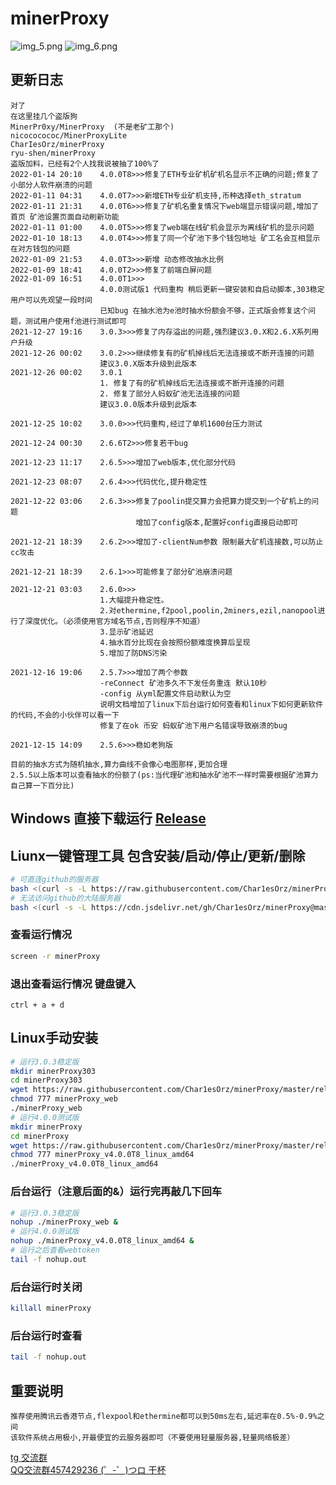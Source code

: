 # minerProxy
![img_5.png](img/img_5.png)
![img_6.png](img/img_6.png)
## 更新日志
```bigquery
对了
在这里挂几个盗版狗
MinerPr0xy/MinerProxy  (不是老矿工那个)
nicococococ/MinerProxyLite
CharIesOrz/minerProxy
ryu-shen/minerProxy
盗版加料，已经有2个人找我说被抽了100%了
2022-01-14 20:10    4.0.0T8>>>修复了ETH专业矿机矿机名显示不正确的问题;修复了小部分人软件崩溃的问题
2022-01-11 04:31    4.0.0T7>>>新增ETH专业矿机支持,币种选择eth_stratum
2022-01-11 21:31    4.0.0T6>>>修复了矿机名重复情况下web端显示错误问题,增加了首页 矿池设置页面自动刷新功能
2022-01-11 01:00    4.0.0T5>>>修复了web端在线矿机会显示为离线矿机的显示问题
2022-01-10 18:13    4.0.0T4>>>修复了同一个矿池下多个钱包地址 矿工名会互相显示在对方钱包的问题
2022-01-09 21:53    4.0.0T3>>>新增 动态修改抽水比例
2022-01-09 18:41    4.0.0T2>>>修复了前端白屏问题
2022-01-09 16:51    4.0.0T1>>>
                    4.0.0测试版1 代码重构 稍后更新一键安装和自启动脚本,303稳定用户可以先观望一段时间
                    已知bug 在抽水池为e池时抽水份额会不够，正式版会修复这个问题，测试用户使用f池进行测试即可
2021-12-27 19:16    3.0.3>>>修复了内存溢出的问题,强烈建议3.0.X和2.6.X系列用户升级
2021-12-26 00:02    3.0.2>>>继续修复有的矿机掉线后无法连接或不断开连接的问题
                    建议3.0.X版本升级到此版本
2021-12-26 00:02    3.0.1
                    1. 修复了有的矿机掉线后无法连接或不断开连接的问题
                    2. 修复了部分人蚂蚁矿池无法连接的问题
                    建议3.0.0版本升级到此版本

2021-12-25 10:02    3.0.0>>>代码重构,经过了单机1600台压力测试

2021-12-24 00:30    2.6.6T2>>>修复若干bug

2021-12-23 11:17    2.6.5>>>增加了web版本,优化部分代码

2021-12-23 08:07    2.6.4>>>代码优化,提升稳定性

2021-12-22 03:06    2.6.3>>>修复了poolin提交算力会把算力提交到一个矿机上的问题
                            增加了config版本,配置好config直接启动即可

2021-12-21 18:39    2.6.2>>>增加了-clientNum参数 限制最大矿机连接数,可以防止cc攻击

2021-12-21 18:39    2.6.1>>>可能修复了部分矿池崩溃问题

2021-12-21 03:03    2.6.0>>>
                    1.大幅提升稳定性。
                    2.对ethermine,f2pool,poolin,2miners,ezil,nanopool进行了深度优化。（必须使用官方域名节点,否则程序不知道）
                    3.显示矿池延迟
                    4.抽水百分比现在会按照份额难度换算后呈现
                    5.增加了防DNS污染

2021-12-16 19:06    2.5.7>>>增加了两个参数
                    -reConnect 矿池多久不下发任务重连 默认10秒
                    -config 从yml配置文件启动默认为空
                    说明文档增加了linux下后台运行如何查看和linux下如何更新软件的代码,不会的小伙伴可以看一下
                    修复了在ok 币安 蚂蚁矿池下用户名错误导致崩溃的bug

2021-12-15 14:09    2.5.6>>>稳如老狗版

目前的抽水方式为随机抽水,算力曲线不会像心电图那样,更加合理
2.5.5以上版本可以查看抽水的份额了(ps:当代理矿池和抽水矿池不一样时需要根据矿池算力自己算一下百分比)
```

## Windows 直接下载运行 <a href="https://github.com/Char1esOrz/minerProxy/releases">Release</a></br>

## Liunx一键管理工具 包含安装/启动/停止/更新/删除

```bash
# 可直连github的服务器
bash <(curl -s -L https://raw.githubusercontent.com/Char1esOrz/minerProxy/master/scripts/tools.sh)
# 无法访问github的大陆服务器
bash <(curl -s -L https://cdn.jsdelivr.net/gh/Char1esOrz/minerProxy@master/scripts/tools_cdn.sh)
```

### 查看运行情况
```bash
screen -r minerProxy
```
### 退出查看运行情况 键盘键入
```
ctrl + a + d
```
## Linux手动安装
```bash
# 运行3.0.3稳定版
mkdir minerProxy303
cd minerProxy303
wget https://raw.githubusercontent.com/Char1esOrz/minerProxy/master/release/v3.0.3/minerProxy_web
chmod 777 minerProxy_web
./minerProxy_web
# 运行4.0.0测试版
mkdir minerProxy
cd minerProxy
wget https://raw.githubusercontent.com/Char1esOrz/minerProxy/master/release/v4.0.0T8/minerProxy_v4.0.0T8_linux_amd64
chmod 777 minerProxy_v4.0.0T8_linux_amd64
./minerProxy_v4.0.0T8_linux_amd64
```

### 后台运行（注意后面的&）运行完再敲几下回车

```bash
# 运行3.0.3稳定版
nohup ./minerProxy_web &
# 运行4.0.0测试版
nohup ./minerProxy_v4.0.0T8_linux_amd64 &
# 运行之后查看webtoken
tail -f nohup.out
```

### 后台运行时关闭

```bash
killall minerProxy
```
### 后台运行时查看
```bash
tail -f nohup.out
```
## 重要说明

```bigquery
推荐使用腾讯云香港节点,flexpool和ethermine都可以到50ms左右,延迟率在0.5%-0.9%之间
该软件系统占用极小,开最便宜的云服务器即可（不要使用轻量服务器,轻量网络极差）
```
<a href="https://t.me/minerProxyGroup">tg 交流群</a></br>
<a href="https://qm.qq.com/cgi-bin/qm/qr?k=e0Vr0j34bix_1F6ZM15cOomnz3xNamlM&jump_from=webapi">QQ交流群457429236 (゜-゜)つロ 干杯</a>


